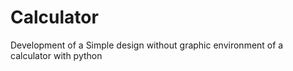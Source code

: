 # Calculator
Development of a Simple design without graphic environment of a calculator with python
